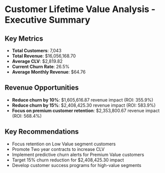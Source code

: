 
# Customer Lifetime Value Analysis - Executive Summary

## Key Metrics
- **Total Customers**: 7,043
- **Total Revenue**: $16,056,168.70
- **Average CLV**: $2,819.82
- **Current Churn Rate**: 26.5%
- **Average Monthly Revenue**: $64.76

## Revenue Opportunities
- **Reduce churn by 10%**: $1,605,616.87 revenue impact (ROI: 355.9%)
- **Reduce churn by 15%**: $2,408,425.30 revenue impact (ROI: 583.9%)
- **Focus on premium customer retention**: $2,353,800.67 revenue impact (ROI: 568.4%)

## Key Recommendations
- Focus retention on Low Value segment customers
- Promote Two year contracts to increase CLV
- Implement predictive churn alerts for Premium Value customers
- Target 15% churn reduction for $2,408,425.30 impact
- Develop customer success programs for high-value segments
